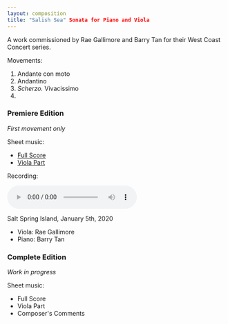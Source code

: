```yaml
---
layout: composition
title: "Salish Sea" Sonata for Piano and Viola
---
```


A work commissioned by Rae Gallimore and Barry Tan for their West Coast Concert series.

Movements:

1. Andante con moto
2. Andantino
3. *Scherzo.* Vivacissimo
4. 

### Premiere Edition

*First movement only*

Sheet music:
* [Full Score](/files/music/salish-sea-premiere-fullscore.pdf)
* [Viola Part](/files/music/salish-sea-premiere-viola.pdf)

Recording:

<audio controls>
    <source src="/files/music/salish-sea-premiere.mp3" type="audio/mpeg">
</audio>

Salt Spring Island, January 5th, 2020
* Viola: Rae Gallimore
* Piano: Barry Tan

### Complete Edition

*Work in progress*

Sheet music:
* Full Score
* Viola Part
* Composer's Comments